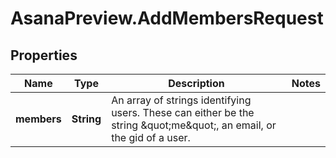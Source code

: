 # AsanaPreview.AddMembersRequest

## Properties

Name | Type | Description | Notes
------------ | ------------- | ------------- | -------------
**members** | **String** | An array of strings identifying users. These can either be the string \&quot;me\&quot;, an email, or the gid of a user. | 


